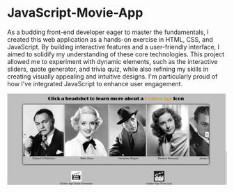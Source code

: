 # JavaScript-Movie-App

As a budding front-end developer eager to master the fundamentals, I created this web application as a hands-on exercise in HTML, CSS, and JavaScript. By building interactive features and a user-friendly interface, I aimed to solidify my understanding of these core technologies. This project allowed me to experiment with dynamic elements, such as the interactive sliders, quote generator, and trivia quiz, while also refining my skills in creating visually appealing and intuitive designs. I'm particularly proud of how I've integrated JavaScript to enhance user engagement.

![movie-quiz](/movie-quiz.gif)
